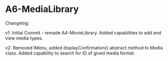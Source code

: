 # A6-MediaLibrary

Changelog:

v1: Initial Commit - remade A4-MovieLibrary. Added capabilities to add and view media types. 

v2: Removed IMenu, added displayConfirmation() abstract method to Media class. Added capability to search for ID of gived media format. 
